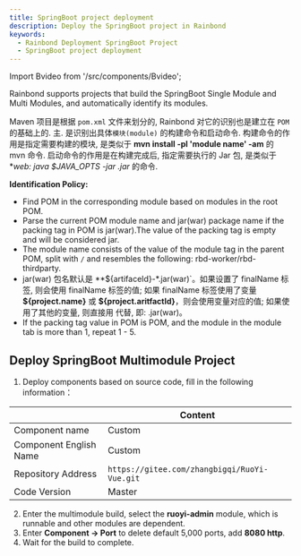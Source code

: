 ```yaml
---
title: SpringBoot project deployment
description: Deploy the SpringBoot project in Rainbond
keywords:
  - Rainbond Deployment SpringBoot Project
  - SpringBoot project deployment
---
```


Import Bvideo from '/src/components/Bvideo';

<Bvideo src="//player.bilibili.com/player.html?aid=820892498&bvid=BV1334y1f76U&cid=983036584&page=5" />

Rainbond supports projects that build the SpringBoot Single Module and Multi Modules, and automatically identify its modules.

Maven 项目是根据 `pom.xml` 文件来划分的, Rainbond 对它的识别也是建立在 `POM` 的基础上的. 主. 是识别出具体`模块(module)` 的构建命令和启动命令. 构建命令的作用是指定需要构建的模块, 是类似于 **mvn install -pl 'module name' -am** 的 mvn 命令. 启动命令的作用是在构建完成后, 指定需要执行的 Jar 包, 是类似于 \*_web: java $JAVA_OPTS -jar _.jar__ 的命令.

**Identification Policy:**

- Find POM in the corresponding module based on modules in the root POM.
- Parse the current POM module name and jar(war) package name if the packing tag in POM is jar(war).The value of the packing tag is empty and will be considered jar.
- The module name consists of the value of the module tag in the parent POM, split with `/` and resembles the following: rbd-worker/rbd-thirdparty.
- jar(war) 包名默认是 \*\*$\{artifaceId}-\*.jar(war)\`。如果设置了 finalName 标签, 则会使用 finalName 标签的值; 如果 finalName 标签使用了变量 **$\{project.name}** 或 **$\{project.aritfactId}**，则会使用变量对应的值; 如果使用了其他的变量, 则直接用 代替, 即: .jar(war)。
- If the packing tag value in POM is POM, and the module in the module tab is more than 1, repeat 1 - 5.

## Deploy SpringBoot Multimodule Project

1. Deploy components based on source code, fill in the following information：

|                        | Content                                      |
| ---------------------- | -------------------------------------------- |
| Component name         | Custom                                       |
| Component English Name | Custom                                       |
| Repository Address     | `https://gitee.com/zhangbigqi/RuoYi-Vue.git` |
| Code Version           | Master                                       |

2. Enter the multimodule build, select the **ruoyi-admin** module, which is runnable and other modules are dependent.
3. Enter **Component -> Port** to delete default 5,000 ports, add **8080 http**.
4. Wait for the build to complete.

